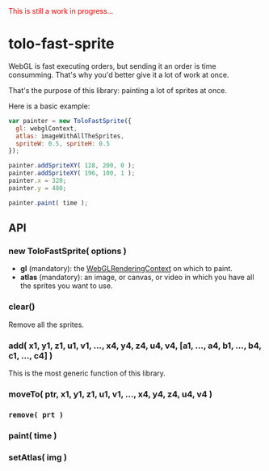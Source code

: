 <font color="red">
  This is still a work in progress...
</font>

# tolo-fast-sprite

WebGL is fast executing orders, but sending it an order is time consumming.
That's why you'd better give it a lot of work at once.

That's the purpose of this library: painting a lot of sprites at once.

Here is a basic example:

``` js
var painter = new ToloFastSprite({
  gl: webglContext,
  atlas: imageWithAllTheSprites,
  spriteW: 0.5, spriteH: 0.5
});

painter.addSpriteXY( 128, 200, 0 );
painter.addSpriteXY( 196, 100, 1 );
painter.x = 320;
painter.y = 480;

painter.paint( time );
```

## API
### new ToloFastSprite( options )

* __gl__ (mandatory): the [WebGLRenderingContext](https://developer.mozilla.org/en-US/docs/Web/API/WebGLRenderingContext) on which to paint.
* __atlas__ (mandatory): an image, or canvas, or video in which you have all the sprites you want to use.

### clear()

Remove all the sprites.

### add( x1, y1, z1, u1, v1, ..., x4, y4, z4, u4, v4, [a1, ..., a4, b1, ..., b4, c1, ..., c4] )

This is the most generic function of this library.

### moveTo( ptr, x1, y1, z1, u1, v1, ..., x4, y4, z4, u4, v4 )


### `remove( prt )`

### paint( time )

### setAtlas( img )
